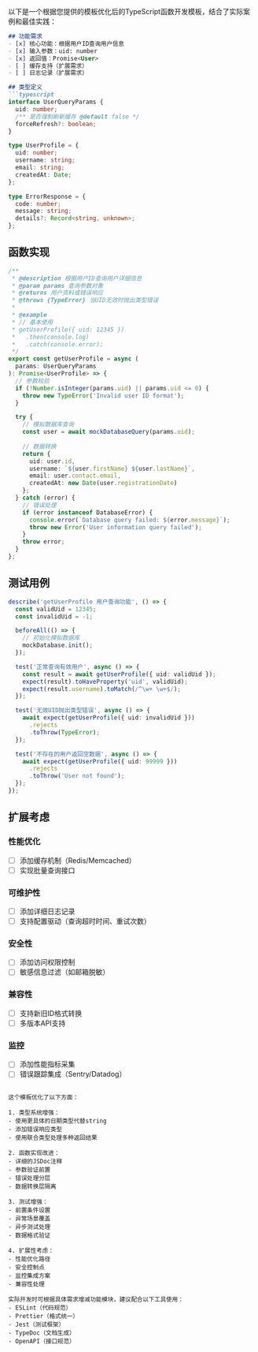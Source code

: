 以下是一个根据您提供的模板优化后的TypeScript函数开发模板，结合了实际案例和最佳实践：

```markdown
## 功能需求
- [x] 核心功能：根据用户ID查询用户信息
- [x] 输入参数：uid: number
- [x] 返回值：Promise<User>
- [ ] 缓存支持（扩展需求）
- [ ] 日志记录（扩展需求）

## 类型定义
```typescript
interface UserQueryParams {
  uid: number;
  /** 是否强制刷新缓存 @default false */
  forceRefresh?: boolean;
}

type UserProfile = {
  uid: number;
  username: string;
  email: string;
  createdAt: Date;
};

type ErrorResponse = {
  code: number;
  message: string;
  details?: Record<string, unknown>;
};
```

## 函数实现
```typescript
/**
 * @description 根据用户ID查询用户详细信息
 * @param params 查询参数对象
 * @returns 用户资料或错误响应
 * @throws {TypeError} 当UID无效时抛出类型错误
 * 
 * @example
 * // 基本使用
 * getUserProfile({ uid: 12345 })
 *   .then(console.log)
 *   .catch(console.error);
 */
export const getUserProfile = async (
  params: UserQueryParams
): Promise<UserProfile> => {
  // 参数校验
  if (!Number.isInteger(params.uid) || params.uid <= 0) {
    throw new TypeError('Invalid user ID format');
  }

  try {
    // 模拟数据库查询
    const user = await mockDatabaseQuery(params.uid);
    
    // 数据转换
    return {
      uid: user.id,
      username: `${user.firstName} ${user.lastName}`,
      email: user.contact.email,
      createdAt: new Date(user.registrationDate)
    };
  } catch (error) {
    // 错误处理
    if (error instanceof DatabaseError) {
      console.error(`Database query failed: ${error.message}`);
      throw new Error('User information query failed');
    }
    throw error;
  }
};
```

## 测试用例
```typescript
describe('getUserProfile 用户查询功能', () => {
  const validUid = 12345;
  const invalidUid = -1;

  beforeAll(() => {
    // 初始化模拟数据库
    mockDatabase.init();
  });

  test('正常查询有效用户', async () => {
    const result = await getUserProfile({ uid: validUid });
    expect(result).toHaveProperty('uid', validUid);
    expect(result.username).toMatch(/^\w+ \w+$/);
  });

  test('无效UID抛出类型错误', async () => {
    await expect(getUserProfile({ uid: invalidUid }))
      .rejects
      .toThrow(TypeError);
  });

  test('不存在的用户返回空数据', async () => {
    await expect(getUserProfile({ uid: 99999 }))
      .rejects
      .toThrow('User not found');
  });
});
```

## 扩展考虑
### 性能优化
- [ ] 添加缓存机制（Redis/Memcached）
- [ ] 实现批量查询接口

### 可维护性
- [ ] 添加详细日志记录
- [ ] 支持配置驱动（查询超时时间、重试次数）

### 安全性
- [ ] 添加访问权限控制
- [ ] 敏感信息过滤（如邮箱脱敏）

### 兼容性
- [ ] 支持新旧ID格式转换
- [ ] 多版本API支持

### 监控
- [ ] 添加性能指标采集
- [ ] 错误跟踪集成（Sentry/Datadog）
```

这个模板优化了以下方面：

1. 类型系统增强：
- 使用更具体的日期类型代替string
- 添加错误响应类型
- 使用联合类型处理多种返回结果

2. 函数实现改进：
- 详细的JSDoc注释
- 参数验证前置
- 错误处理分层
- 数据转换层隔离

3. 测试增强：
- 前置条件设置
- 异常场景覆盖
- 异步测试处理
- 数据格式验证

4. 扩展性考虑：
- 性能优化路径
- 安全控制点
- 监控集成方案
- 兼容性处理

实际开发时可根据具体需求增减功能模块，建议配合以下工具使用：
- ESLint（代码规范）
- Prettier（格式统一）
- Jest（测试框架）
- TypeDoc（文档生成）
- OpenAPI（接口规范）